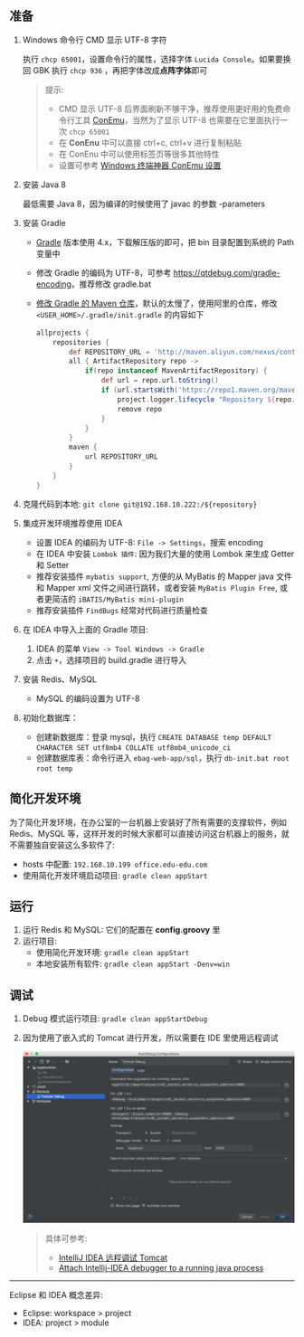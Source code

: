 ## 准备

1. Windows 命令行 CMD 显示 UTF-8 字符

   执行 `chcp 65001`，设置命令行的属性，选择字体 `Lucida Console`。如果要换回 GBK 执行 `chcp 936` ，再把字体改成**点阵字体**即可

   > 提示: 
   >
   > * CMD 显示 UTF-8 后界面刷新不够干净，推荐使用更好用的免费命令行工具 [ConEmu](https://github.com/Maximus5/ConEmu)，当然为了显示 UTF-8 也需要在它里面执行一次 `chcp 65001`
   > * 在 **ConEnu** 中可以直接 ctrl+c, ctrl+v 进行复制粘贴
   > * 在 ConEnu 中可以使用标签页等很多其他特性
   > * 设置可参考 [Windows 终端神器 ConEmu 设置](http://blog.csdn.net/m1mory/article/details/72591289)

2. 安装 Java 8

   最低需要 Java 8，因为编译的时候使用了 javac 的参数 -parameters

3. 安装 Gradle

   * [Gradle](https://gradle.org/install/) 版本使用 4.x，下载解压版的即可，把 bin 目录配置到系统的 Path 变量中

   * 修改 Gradle 的编码为 UTF-8，可参考 <https://qtdebug.com/gradle-encoding>，推荐修改 gradle.bat
   * [修改 Gradle 的 Maven 仓库](http://qtdebug.com/gradle-maven-repo/)，默认的太慢了，使用阿里的仓库，修改 `<USER_HOME>/.gradle/init.gradle` 的内容如下

     ```groovy
     allprojects {
         repositories {
             def REPOSITORY_URL = 'http://maven.aliyun.com/nexus/content/groups/public/'
             all { ArtifactRepository repo ->
                 if(repo instanceof MavenArtifactRepository) {
                     def url = repo.url.toString()
                     if (url.startsWith('https://repo1.maven.org/maven2') || url.startsWith('https://jcenter.bintray.com/')) {
                         project.logger.lifecycle "Repository ${repo.url} replaced by $REPOSITORY_URL."
                         remove repo
                     }
                 }
             }
             maven {
                 url REPOSITORY_URL
             }
         }
     }
     ```

4. 克隆代码到本地: `git clone git@192.168.10.222:/${repository}`

5. 集成开发环境推荐使用 IDEA
   * 设置 IDEA 的编码为 UTF-8: `File -> Settings`，搜索 encoding
   * 在 IDEA 中安装 `Lombok 插件`: 因为我们大量的使用 Lombok 来生成 Getter 和 Setter
   * 推荐安装插件 `mybatis support`, 方便的从 MyBatis 的 Mapper java 文件和 Mapper xml 文件之间进行跳转，或者安装 `MyBatis Plugin Free`, 或者更简洁的 `iBATIS/MyBatis mini-plugin`
   * 推荐安装插件 `FindBugs` 经常对代码进行质量检查

6. 在 IDEA 中导入上面的 Gradle 项目: 
    1.  IDEA 的菜单 `View -> Tool Windows -> Gradle`
    2.  点击 `+`，选择项目的 build.gradle 进行导入

7. 安装 Redis、MySQL

   * MySQL 的编码设置为 UTF-8

8. 初始化数据库：
   * 创建新数据库：登录 mysql，执行 `CREATE DATABASE temp DEFAULT CHARACTER SET utf8mb4 COLLATE utf8mb4_unicode_ci`
   * 创建数据库表：命令行进入 `ebag-web-app/sql`，执行 `db-init.bat root root temp` 

## 简化开发环境

为了简化开发环境，在办公室的一台机器上安装好了所有需要的支撑软件，例如 Redis、MySQL 等，这样开发的时候大家都可以直接访问这台机器上的服务，就不需要独自安装这么多软件了:

* hosts 中配置: `192.168.10.199 office.edu-edu.com`
* 使用简化开发环境启动项目: `gradle clean appStart`

## 运行

1. 运行 Redis 和 MySQL: 它们的配置在 **config.groovy** 里
2. 运行项目: 
   * 使用简化开发环境: `gradle clean appStart`
   * 本地安装所有软件: `gradle clean appStart -Denv=win`

## 调试

1. Debug 模式运行项目: `gradle clean appStartDebug`
2. 因为使用了嵌入式的 Tomcat 进行开发，所以需要在 IDE 里使用远程调试

   ![](../img/debug.png)

   > 具体可参考: 
   >
   > * [IntelliJ IDEA 远程调试 Tomcat](https://github.com/judasn/IntelliJ-IDEA-Tutorial/blob/master/remote-debugging.md)
   > * [Attach Intellij-IDEA debugger to a running java process](https://stackoverflow.com/questions/21114066/attach-intellij-idea-debugger-to-a-running-java-process)

---

Eclipse 和 IDEA 概念差异:

* Eclipse: workspace > project
* IDEA: project > module

